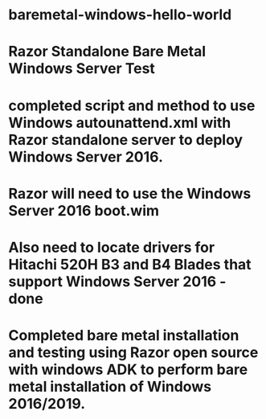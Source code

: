 # baremetal-windows-hello-world
# Razor Standalone Bare Metal Windows Server Test
# completed script and method to use Windows autounattend.xml with Razor standalone server to deploy Windows Server 2016. 
# Razor will need to use the Windows Server 2016 boot.wim
# Also need to locate drivers for Hitachi 520H B3 and B4 Blades that support Windows Server 2016 - done
# Completed bare metal installation and testing using Razor open source with windows ADK to perform bare metal installation of Windows 2016/2019.
